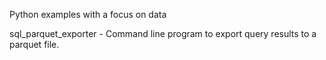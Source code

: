 Python examples with a focus on data

sql_parquet_exporter - Command line program to export query results to a parquet file.
